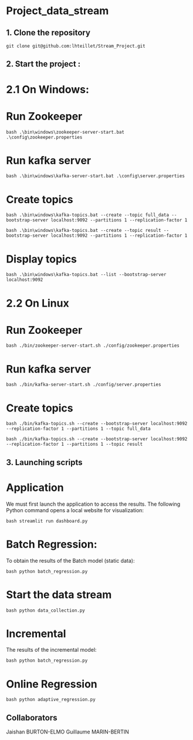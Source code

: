 # Project_data_stream

## 1. Clone the repository 

```git clone git@github.com:lhteillet/Stream_Project.git```

## 2. Start the project :
# 2.1 On Windows: 

# Run Zookeeper

```bash .\bin\windows\zookeeper-server-start.bat .\config\zookeeper.properties ```

# Run kafka server

```bash .\bin\windows\kafka-server-start.bat .\config\server.properties ```

# Create topics 

```bash .\bin\windows\kafka-topics.bat --create --topic full_data --bootstrap-server localhost:9092 --partitions 1 --replication-factor 1 ```

```bash .\bin\windows\kafka-topics.bat --create --topic result --bootstrap-server localhost:9092 --partitions 1 --replication-factor 1 ```

# Display topics

```bash .\bin\windows\kafka-topics.bat --list --bootstrap-server localhost:9092 ```

# 2.2 On Linux

# Run Zookeeper

```bash ./bin/zookeeper-server-start.sh ./config/zookeeper.properties ```

# Run kafka server

```bash ./bin/kafka-server-start.sh ./config/server.properties ```

# Create topics 

```bash ./bin/kafka-topics.sh --create --bootstrap-server localhost:9092 --replication-factor 1 --partitions 1 --topic full_data ```

```bash ./bin/kafka-topics.sh --create --bootstrap-server localhost:9092 --replication-factor 1 --partitions 1 --topic result ```

## 3. Launching scripts

# Application

We must first launch the application to access the results. The following Python command opens a local website for visualization:

```bash streamlit run dashboard.py ```

# Batch Regression:

To obtain the results of the Batch model (static data):

```bash python batch_regression.py ```

# Start the data stream

```bash python data_collection.py ```

# Incremental

The results of the incremental model:

```bash python batch_regression.py ```

# Online Regression

```bash python adaptive_regression.py ```

## Collaborators

Jaishan BURTON-ELMO
Guillaume MARIN-BERTIN
